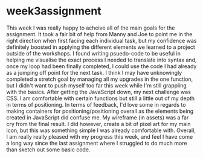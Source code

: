 # week3assignment

This week I was really happy to acheive all of the main goals for the assignment. It took a fair bit of help from Manny and Joe to point me in the right direction when first facing each individual task, but my confidence was definitely boosted in applying the different elements we learned to a project outside of the workshops. I found writing psuedo-code to be useful in helping me visualise the exact process I needed to translate into syntax and, once my loop had been finally completed, I could use the code I had already as a jumping off point for the next task. I think I may have unknowingly completed a stretch goal by managing all my upgrades in the one function, but I didn't want to push myself too far this week while I'm still grappling with the basics.
After getting the JavaScript down, my next challenge was CSS. I am comfortable with certain functions but still a little out of my depth in terms of positioning. In terms of feedback, I'd love some in regards to making containers for positioning/positioning overall as the elements being created in JavaScript did confuse me. My wireframe (in assets) was a far cry from the final result. I did however, create a bit of pixel art for my main icon, but this was something simple I was already comfortable with.
Overall, I am really really pleased with my progress this week, and feel I have come a long way since the last assignment where I struggled to do much more than sketch out some basic code.

